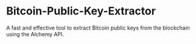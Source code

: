 # Bitcoin-Public-Key-Extractor
A fast and effective tool to extract Bitcoin public keys from the blockchain using the Alchemy API. 
